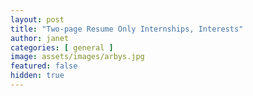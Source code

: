 ```yaml
---
layout: post
title: "Two-page Resume Only Internships, Interests"
author: janet
categories: [ general ]
image: assets/images/arbys.jpg
featured: false
hidden: true
---
```

